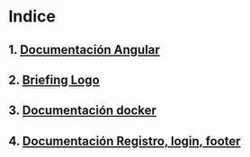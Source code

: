 # Indice

## 1. [Documentación Angular](docs/info/angular.md)

## 2. [Briefing Logo](docs/info/logo.md)

## 3. [Documentación docker](docs/info/docker.md)

## 4. [Documentación Registro, login, footer ](./docs/info/Registro%2CLogin%2Cfooter.md)



